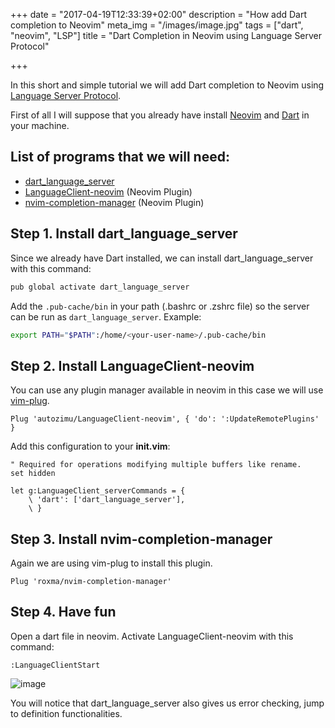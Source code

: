 +++
date = "2017-04-19T12:33:39+02:00"
description = "How add Dart completion to Neovim"
meta_img = "/images/image.jpg"
tags = ["dart", "neovim", "LSP"]
title = "Dart Completion in Neovim using Language Server Protocol"

+++

In this short and simple tutorial we will add Dart completion to Neovim using
[Language Server Protocol](http://langserver.org/).

First of all I will suppose that you already have install [Neovim](https://github.com/neovim/neovim/wiki/Installing-Neovim) and [Dart](https://www.dartlang.org/install) in your machine.

## List of programs that we will need:

- [dart_language_server](https://github.com/natebosch/dart_language_server)
- [LanguageClient-neovim](https://github.com/autozimu/LanguageClient-neovim) (Neovim Plugin)
- [nvim-completion-manager](https://github.com/roxma/nvim-completion-manager) (Neovim Plugin)

## Step 1. Install dart_language_server

Since we already have Dart installed, we can install dart_language_server with this command:

``` dart
pub global activate dart_language_server
```

Add the `.pub-cache/bin` in your path (.bashrc or .zshrc file) so the server can be run as `dart_language_server`.
Example:

``` bash
export PATH="$PATH":/home/<your-user-name>/.pub-cache/bin
```

## Step 2. Install LanguageClient-neovim

You can use any plugin manager available in neovim in this case we will use [vim-plug](https://github.com/junegunn/vim-plug).

``` vim
Plug 'autozimu/LanguageClient-neovim', { 'do': ':UpdateRemotePlugins' }
```

Add this configuration to your **init.vim**:

``` vim
" Required for operations modifying multiple buffers like rename.
set hidden

let g:LanguageClient_serverCommands = {
    \ 'dart': ['dart_language_server'],
    \ }
```
## Step 3. Install nvim-completion-manager

Again we are using vim-plug to install this plugin.

``` vim
Plug 'roxma/nvim-completion-manager'
```

## Step 4. Have fun
Open a dart file in neovim. Activate LanguageClient-neovim with this command:

``` vim
:LanguageClientStart
```
![image](../../img/neovimLSP.png)

You will notice that dart_language_server also gives us error checking, jump to definition functionalities.
